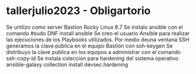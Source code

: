 # tallerjulio2023 - Obligartorio
Se urtilizo como server Bastion Rocky Linux 8.7
Se instalo ansible con el comando #sudo DNF install ansible
Se creo el usuario Ansible para realizar las ejecuciones de los Playbooks utilizados.
Por medio deuna ventana SSH generamos la clave pública en el equipo Bastión con ssh-keygen
Se distribuyo la clave publica en los equipos a administrar con el comando ssh-copy-id
Se instala coleccion para hardening del sistema operativo ansible-galaxy collection install devsec.hardening

